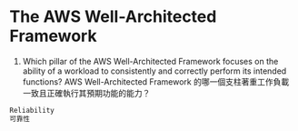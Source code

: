 # The AWS Well-Architected Framework

1. Which pillar of the AWS Well-Architected Framework focuses on the ability of a workload to consistently and correctly perform its intended functions? AWS Well-Architected Framework 的哪一個支柱著重工作負載一致且正確執行其預期功能的能力？
```bash
Reliability
可靠性
```